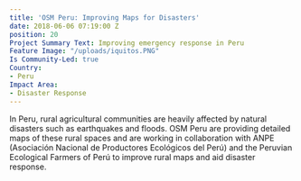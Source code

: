 ```yaml
---
title: 'OSM Peru: Improving Maps for Disasters'
date: 2018-06-06 07:19:00 Z
position: 20
Project Summary Text: Improving emergency response in Peru
Feature Image: "/uploads/iquitos.PNG"
Is Community-Led: true
Country:
- Peru
Impact Area:
- Disaster Response
---
```


In Peru, rural agricultural communities are heavily affected by natural disasters such as earthquakes and floods. OSM Peru are  providing detailed maps of these rural spaces and are working in collaboration with ANPE (Asociación Nacional de Productores Ecológicos del Perú) and the Peruvian Ecological Farmers of Perú to improve rural maps and aid disaster response. 